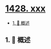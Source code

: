 # [1428. xxx](https://github.com/Tdahuyou/TNotes.leetcode/tree/main/notes/1428.%20xxx)

<!-- region:toc -->

- [1. 📝 概述](#1--概述)

<!-- endregion:toc -->

## 1. 📝 概述
